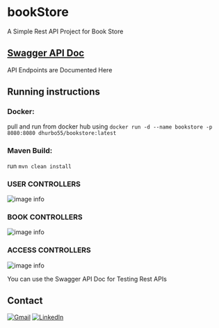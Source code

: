 # bookStore

A Simple Rest API Project for Book Store

## [Swagger API Doc][swagger-url]
API Endpoints are Documented Here

## Running instructions

### Docker:
pull and run from docker hub using 
```docker run -d --name bookstore -p 8080:8080 dhurbo55/bookstore:latest```

### Maven Build:
run ```mvn clean install```

### USER CONTROLLERS
![image info](./user-controllers.png)

### BOOK CONTROLLERS
![image info](./book-controllers.png)

### ACCESS CONTROLLERS
![image info](./login-controller.png)

You can use the Swagger API Doc for Testing Rest APIs

## Contact

[![Gmail][gmail-shield]][email-address]
[![LinkedIn][linkedin-shield]][linkedin-url]

<!-- MARKDOWN LINKS & IMAGES -->
<!-- https://www.markdownguide.org/basic-syntax/#reference-style-links -->
[linkedin-shield]: https://img.shields.io/badge/-LinkedIn-black.svg?style=for-the-badge&logo=linkedin&colorB=555
[linkedin-url]: https://www.linkedin.com/in/mohibulhassan/
[gmail-shield]: https://img.shields.io/badge/Gmail-D14836?style=for-the-badge&logo=gmail&logoColor=white
[email-address]: mailto:mohibulhassan100@gmail.com
[swagger-url]: http://localhost:8080/swagger-ui.html
